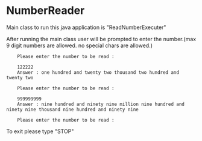 # NumberReader


Main class to run this java application is "ReadNumberExecuter"

After running the main class user will be prompted to enter the number.(max 9 digit numbers are allowed. no special chars are allowed.)

        Please enter the number to be read : 

        122222
        Answer : one hundred and twenty two thousand two hundred and twenty two

        Please enter the number to be read : 

        999999999
        Answer : nine hundred and ninety nine million nine hundred and ninety nine thousand nine hundred and ninety nine

        Please enter the number to be read : 
        
        
 To exit please type "STOP"
 
